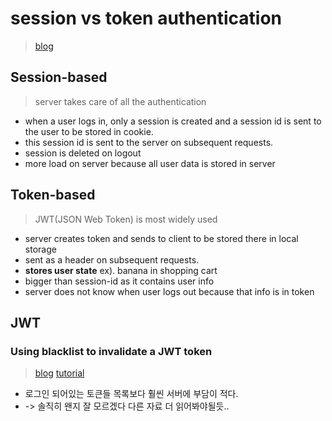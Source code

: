# session vs token authentication
> [blog](https://betterprogramming.pub/json-web-tokens-vs-session-cookies-for-authentication-55a5ddafb435#:~:text=Token-based%20authentication%20using%20JWT,use%20the%20system%20at%20once.)

## Session-based
> server takes care of all the authentication

- when a user logs in, only a session is created and a session id is sent to the user to be stored in cookie.
- this session id is sent to the server on subsequent requests.
- session is deleted on logout
- more load on server because all user data is stored in server

## Token-based
> JWT(JSON Web Token) is most widely used

- server creates token and sends to client to be stored there in local storage
- sent as a header on subsequent requests.
- **stores user state** ex). banana in shopping cart
- bigger than session-id as it contains user info
- server does not know when user logs out because that info is in token

## JWT
### Using blacklist to invalidate a JWT token
> [blog](https://dev.to/chukwutosin_/how-to-invalidate-a-jwt-using-a-blacklist-28dl#:~:text=The%20token%20blacklist%20method%20is,database%20to%20validate%20the%20token.)
> [tutorial](https://www.youtube.com/watch?v=AfYfvjP1hK8)
- 로그인 되어있는 토큰들 목록보다 훨씬 서버에 부담이 적다.
- -> 솔직히 왠지 잘 모르겠다 다른 자료 더 읽어봐야될듯..
